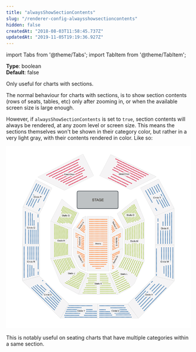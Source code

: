 ```yaml
---
title: "alwaysShowSectionContents"
slug: "/renderer-config-alwaysshowsectioncontents"
hidden: false
createdAt: "2018-08-03T11:58:45.737Z"
updatedAt: "2019-11-05T19:19:36.927Z"
---
```


import Tabs from '@theme/Tabs';
import TabItem from '@theme/TabItem';

**Type**: boolean  
**Default**: false  

Only useful for charts with sections.

The normal behaviour for charts with sections, is to show section contents (rows of seats, tables, etc) only after zooming in, or when the available screen size is large enough. 

However, if `alwaysShowSectionContents` is set to `true`, section contents will always be rendered, at any zoom level or screen size. This means the sections themselves won't be shown in their category color, but rather in a very light gray, with their contents rendered in color. Like so: 



![Screenshot 2019-06-28 14.35.38.png](/img/readme/Screenshot-2019-06-28-14.35.38.png)

This is notably useful on seating charts that have multiple categories within a same section.
